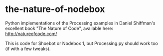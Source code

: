 the-nature-of-nodebox
=====================

Python implementations of the Processing examples 
in Daniel Shiffman's excellent book "The Nature of Code",
available here:
http://natureofcode.com/

This is code for Shoebot or Nodebox 1, but Processing.py should work too (if with a few tweaks).
